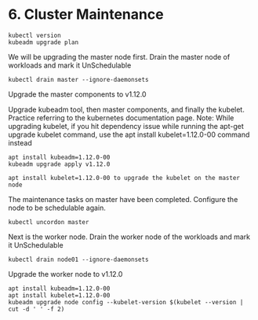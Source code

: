# 6. Cluster Maintenance

```
kubectl version
kubeadm upgrade plan
```

We will be upgrading the master node first. Drain the master node of workloads and mark it UnSchedulable
```
kubectl drain master --ignore-daemonsets
```

Upgrade the master components to v1.12.0


Upgrade kubeadm tool, then master components, and finally the kubelet. 
Practice referring to the kubernetes documentation page. Note: While upgrading kubelet, 
if you hit dependency issue while running the apt-get upgrade kubelet command, use the 
apt install kubelet=1.12.0-00 command instead
```
apt install kubeadm=1.12.0-00
kubeadm upgrade apply v1.12.0

apt install kubelet=1.12.0-00 to upgrade the kubelet on the master node
```
The maintenance tasks on master have been completed. Configure the node to be schedulable again.
```
kubectl uncordon master
```
Next is the worker node. Drain the worker node of the workloads and mark it UnSchedulable
```
kubectl drain node01 --ignore-daemonsets
```
Upgrade the worker node to v1.12.0
```
apt install kubeadm=1.12.0-00
apt install kubelet=1.12.0-00
kubeadm upgrade node config --kubelet-version $(kubelet --version | cut -d ' ' -f 2)
```
